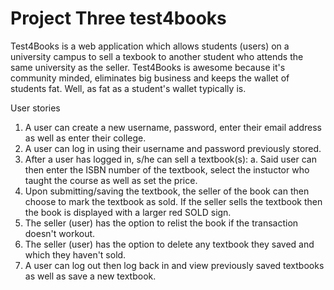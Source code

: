 # Project Three test4books

Test4Books is a web application which allows students (users) on a university campus to sell a texbook to another student who attends the same university as the seller. Test4Books is awesome because it's community minded, eliminates big business and keeps the wallet of students fat. Well, as fat as a student's wallet typically is.

User stories 
1. A user can create a new username, password, enter their email address as well as enter their college.
2. A user can log in using their username and password previously stored. 
3. After a user has logged in, s/he can sell a textbook(s):
  a. Said user can then enter the ISBN number of the textbook, select the instuctor who taught the course as well as set the price.
4. Upon submitting/saving the textbook, the seller of the book can then choose to mark the textbook as sold. If the seller sells the textbook then the book is displayed with a larger red SOLD sign. 
5. The seller (user) has the option to relist the book if the transaction doesn't workout.
6. The seller (user) has the option to delete any textbook they saved and which they haven't sold.
7. A user can log out then log back in and view previously saved textbooks as well as save a new textbook. 

